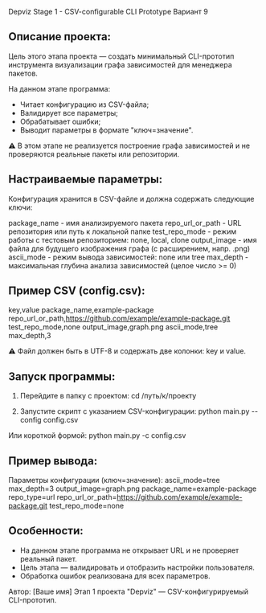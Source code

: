 Depviz Stage 1 - CSV-configurable CLI Prototype
Вариант 9

Описание проекта:
-----------------
Цель этого этапа проекта — создать минимальный CLI-прототип инструмента визуализации графа зависимостей для менеджера пакетов.

На данном этапе программа:
- Читает конфигурацию из CSV-файла;
- Валидирует все параметры;
- Обрабатывает ошибки;
- Выводит параметры в формате "ключ=значение".

⚠️ В этом этапе не реализуется построение графа зависимостей и не проверяются реальные пакеты или репозитории.

Настраиваемые параметры:
-----------------------
Конфигурация хранится в CSV-файле и должна содержать следующие ключи:

package_name     - имя анализируемого пакета
repo_url_or_path - URL репозитория или путь к локальной папке
test_repo_mode   - режим работы с тестовым репозиторием: none, local, clone
output_image     - имя файла для будущего изображения графа (с расширением, напр. .png)
ascii_mode       - режим вывода зависимостей: none или tree
max_depth        - максимальная глубина анализа зависимостей (целое число >= 0)

Пример CSV (config.csv):
------------------------
key,value
package_name,example-package
repo_url_or_path,https://github.com/example/example-package.git
test_repo_mode,none
output_image,graph.png
ascii_mode,tree
max_depth,3

⚠️ Файл должен быть в UTF-8 и содержать две колонки: key и value.

Запуск программы:
-----------------
1. Перейдите в папку с проектом:
   cd /путь/к/проекту

2. Запустите скрипт с указанием CSV-конфигурации:
   python main.py --config config.csv

Или короткой формой:
   python main.py -c config.csv

Пример вывода:
---------------
Параметры конфигурации (ключ=значение):
ascii_mode=tree
max_depth=3
output_image=graph.png
package_name=example-package
repo_type=url
repo_url_or_path=https://github.com/example/example-package.git
test_repo_mode=none

Особенности:
------------
- На данном этапе программа не открывает URL и не проверяет реальный пакет.
- Цель этапа — валидировать и отобразить настройки пользователя.
- Обработка ошибок реализована для всех параметров.

Автор: [Ваше имя]
Этап 1 проекта "Depviz" — CSV-конфигурируемый CLI-прототип.
